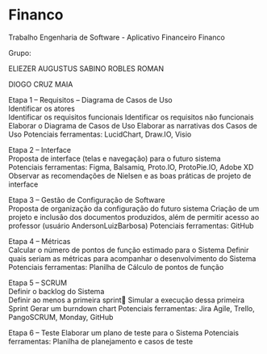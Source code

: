 # Financo
Trabalho Engenharia de Software - Aplicativo Financeiro Financo

Grupo:

ELIEZER AUGUSTUS SABINO ROBLES ROMAN

DIOGO CRUZ MAIA

Etapa 1 – Requisitos – Diagrama de Casos de Uso  
Identificar os atores  
Identificar os requisitos funcionais 
Identificar os requisitos não funcionais 
Elaborar o Diagrama de Casos de Uso 
Elaborar as narrativas dos Casos de Uso 
Potenciais ferramentas: LucidChart, Draw.IO, Visio 

Etapa 2 – Interface  
Proposta de interface (telas e navegação) para o futuro sistema  
Potenciais ferramentas: Figma, Balsamiq, Proto.IO, ProtoPie.IO, Adobe XD  
Observar as recomendações de Nielsen e as boas práticas de projeto de interface  

Etapa 3 – Gestão de Configuração de Software  
Proposta de organização da configuração do futuro sistema 
Criação de um projeto e inclusão dos documentos produzidos, além de permitir acesso ao professor (usuário AndersonLuizBarbosa) 
Potenciais ferramentas: GitHub  

Etapa 4 – Métricas  
Calcular o número de pontos de função estimado para o Sistema 
Definir quais seriam as métricas para acompanhar o desenvolvimento do Sistema  
Potenciais ferramentas: Planilha de Cálculo de pontos de função  

Etapa 5 – SCRUM  
Definir o backlog do Sistema  
Definir ao menos a primeira sprint  Simular a execução dessa primeira Sprint 
Gerar um burndown chart 
Potenciais  ferramentas:  Jira  Agile,  Trello,  PangoSCRUM,  Monday, GitHub  

Etapa 6 – Teste
Elaborar um plano de teste para o Sistema 
Potenciais ferramentas: Planilha de planejamento e casos de teste 
